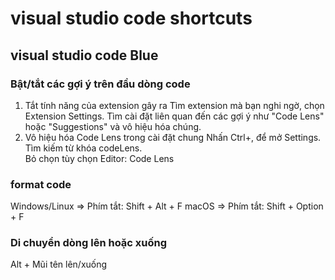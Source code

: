 # visual studio code shortcuts
## visual studio code Blue
### Bật/tắt các gợi ý trên đầu dòng code
1. Tắt tính năng của extension gây ra
   Tìm extension mà bạn nghi ngờ, chọn Extension Settings.
   Tìm cài đặt liên quan đến các gợi ý như "Code Lens" hoặc "Suggestions" và vô hiệu hóa chúng.
2. Vô hiệu hóa Code Lens trong cài đặt chung
   Nhấn Ctrl+, để mở Settings.  
   Tìm kiếm từ khóa codeLens.  
   Bỏ chọn tùy chọn Editor: Code Lens
### format code
Windows/Linux => Phím tắt: Shift + Alt + F
macOS => Phím tắt: Shift + Option + F
### Di chuyển dòng lên hoặc xuống
Alt + Mũi tên lên/xuống	

